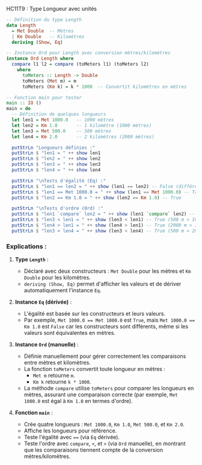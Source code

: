  HC11T9 : Type Longueur avec unités

```haskell
-- Définition du type Length
data Length
  = Met Double  -- Mètres
  | Km Double   -- Kilomètres
  deriving (Show, Eq)

-- Instance Ord pour Length avec conversion mètres/kilomètres
instance Ord Length where
  compare l1 l2 = compare (toMeters l1) (toMeters l2)
    where
      toMeters :: Length -> Double
      toMeters (Met m) = m
      toMeters (Km k) = k * 1000  -- Convertit kilomètres en mètres

-- Fonction main pour tester
main :: IO ()
main = do
  -- Définition de quelques longueurs
  let len1 = Met 1000.0   -- 1000 mètres
  let len2 = Km 1.0       -- 1 kilomètre (1000 mètres)
  let len3 = Met 500.0    -- 500 mètres
  let len4 = Km 2.0       -- 2 kilomètres (2000 mètres)

  putStrLn "Longueurs définies :"
  putStrLn $ "len1 = " ++ show len1
  putStrLn $ "len2 = " ++ show len2
  putStrLn $ "len3 = " ++ show len3
  putStrLn $ "len4 = " ++ show len4

  putStrLn "\nTests d'égalité (Eq) :"
  putStrLn $ "len1 == len2 = " ++ show (len1 == len2) -- False (différents constructeurs)
  putStrLn $ "len1 == Met 1000.0 = " ++ show (len1 == Met 1000.0) -- True
  putStrLn $ "len2 == Km 1.0 = " ++ show (len2 == Km 1.0) -- True

  putStrLn "\nTests d'ordre (Ord) :"
  putStrLn $ "len1 `compare` len2 = " ++ show (len1 `compare` len2) -- EQ (1000 m == 1 km)
  putStrLn $ "len3 < len1 = " ++ show (len3 < len1) -- True (500 m < 1000 m)
  putStrLn $ "len4 > len1 = " ++ show (len4 > len1) -- True (2000 m > 1000 m)
  putStrLn $ "len3 < len4 = " ++ show (len3 < len4) -- True (500 m < 2000 m)
```

### Explications :
1. **Type `Length`** :
   - Déclaré avec deux constructeurs : `Met Double` pour les mètres et `Km Double` pour les kilomètres.
   - `deriving (Show, Eq)` permet d'afficher les valeurs et de dériver automatiquement l'instance `Eq`.

2. **Instance `Eq` (dérivée)** :
   - L'égalité est basée sur les constructeurs et leurs valeurs.
   - Par exemple, `Met 1000.0 == Met 1000.0` est `True`, mais `Met 1000.0 == Km 1.0` est `False` car les constructeurs sont différents, même si les valeurs sont équivalentes en mètres.

3. **Instance `Ord` (manuelle)** :
   - Définie manuellement pour gérer correctement les comparaisons entre mètres et kilomètres.
   - La fonction `toMeters` convertit toute longueur en mètres :
     - `Met m` retourne `m`.
     - `Km k` retourne `k * 1000`.
   - La méthode `compare` utilise `toMeters` pour comparer les longueurs en mètres, assurant une comparaison correcte (par exemple, `Met 1000.0` est égal à `Km 1.0` en termes d'ordre).

4. **Fonction `main`** :
   - Crée quatre longueurs : `Met 1000.0`, `Km 1.0`, `Met 500.0`, et `Km 2.0`.
   - Affiche les longueurs pour référence.
   - Teste l'égalité avec `==` (via `Eq` dérivée).
   - Teste l'ordre avec `compare`, `<`, et `>` (via `Ord` manuelle), en montrant que les comparaisons tiennent compte de la conversion mètres/kilomètres.

